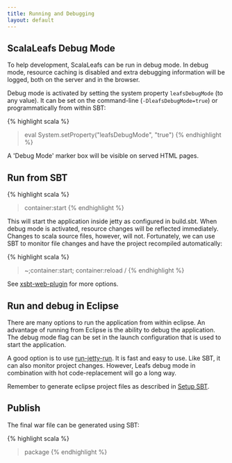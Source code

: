 ```yaml
---
title: Running and Debugging
layout: default
---
```


## ScalaLeafs Debug Mode

To help development, ScalaLeafs can be run in debug mode. In debug mode, resource caching is disabled and extra debugging information will be logged, both on the server and in the browser.

Debug mode is activated by setting the system property `leafsDebugMode` (to any value). It can be set on the command-line (`-DleafsDebugMode=true`) or programmatically from within SBT:

{% highlight scala %}
> eval System.setProperty("leafsDebugMode", "true")
{% endhighlight %}

A 'Debug Mode' marker box will be visible on served HTML pages.

## Run from SBT

{% highlight scala %}
> container:start
{% endhighlight %}

This will start the application inside jetty as configured in build.sbt. When debug mode is activated, resource changes will be reflected immediately. Changes to scala source files, however, will not. Fortunately, we can use SBT to monitor file changes and have the project recompiled automatically:

{% highlight scala %}
> ~;container:start; container:reload /
{% endhighlight %}

See [xsbt-web-plugin](https://github.com/siasia/xsbt-web-plugin/wiki) for more options.

## Run and debug in Eclipse

There are many options to run the application from within eclipse. An advantage of running from Eclipse is the ability to debug the application. The debug mode flag can be set in the launch configuration that is used to start the application.

A good option is to use [run-jetty-run](http://code.google.com/p/run-jetty-run/). It is fast and easy to use. Like SBT, it can also monitor project changes. However, Leafs debug mode in combination with hot code-replacement will go a long way.

Remember to generate eclipse project files as described in [Setup SBT](/setup-sbt.html).

## Publish 

The final war file can be generated using SBT:

{% highlight scala %}
> package
{% endhighlight %}

